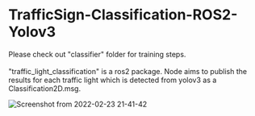 # TrafficSign-Classification-ROS2-Yolov3

Please check out "classifier" folder for training steps. 
<br />
<br />
"traffic_light_classification" is a ros2 package. Node aims to publish the results for each traffic light which is detected from yolov3 as a Classification2D.msg. 


![Screenshot from 2022-02-23 21-41-42](https://user-images.githubusercontent.com/37477289/155386520-1a5b6b24-fde5-4e27-a3ae-513643626e99.png)
